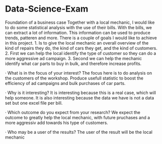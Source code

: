 # Data-Science-Exam

Foundation of a business case
      Together with a local mechanic, I would like to do some statistical analysis with the use of their bills.
      With the bills, we can extract a lot of information. This information can be used to produce trends, patteren and more. 
      There is a couple of goals I would like to achieve in this project. 
        1. Is to give the local mechanic an overall overview of the kind of repairs they do, the kind of cars they get, and the kind of customers. 
        2. First we can help the local identify the type of customer so they can do a more aggressive ad campaign.
        3. Second we can help the mechanic identify what car parts to buy in bulk, and therefore increase profits. 

·     What is in the focus of your interest?
      The focus here is to do analysis on the customers of the workshop.
      Produce usefull statistic to boost the efficiency of ad campaigns and bulk purchases of car parts. 

·     Why is it interesting?
      It is interesting because this is a real case, which will help someone.
      It is also interesting because the data we have is not a data set but one excel file per bill.

·     Which outcome do you expect from your research?
      We expect the outcome to greatly help the local mechanic, with future pruchases and a more aggressiv add towards his type of customers.

·     Who may be a user of the results?
      The user of the result will be the local mechanic

